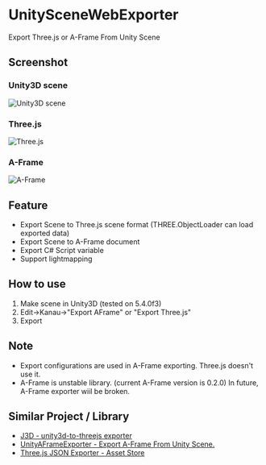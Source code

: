 # UnitySceneWebExporter
Export Three.js or A-Frame From Unity Scene

## Screenshot
### Unity3D scene
![Unity3D scene](https://raw.githubusercontent.com/if1live/unity-scene-web-exporter/master/SimpleViewer/documents/sample-scene-unity.png)

### Three.js
![Three.js](https://raw.githubusercontent.com/if1live/unity-scene-web-exporter/master/SimpleViewer/documents/sample-scene-threejs.png)

### A-Frame
![A-Frame](https://raw.githubusercontent.com/if1live/unity-scene-web-exporter/master/SimpleViewer/documents/sample-scene-aframe.png)

## Feature
* Export Scene to Three.js scene format (THREE.ObjectLoader can load exported data)
* Export Scene to A-Frame document
* Export C# Script variable
* Support lightmapping

## How to use
1. Make scene in Unity3D (tested on 5.4.0f3)
2. Edit->Kanau->"Export AFrame" or "Export Three.js"
3. Export

## Note
* Export configurations are used in A-Frame exporting. Three.js doesn't use it.
* A-Frame is unstable library. (current A-Frame version is 0.2.0) In future, A-Frame exporter wiil be broken.

## Similar Project / Library
* [J3D - unity3d-to-threejs exporter](https://github.com/drojdjou/J3D)
* [UnityAFrameExporter - Export A-Frame From Unity Scene.](https://github.com/umiyuki/UnityAFrameExporter)
* [Three.js JSON Exporter - Asset Store](https://www.assetstore.unity3d.com/en/#!/content/40550)
